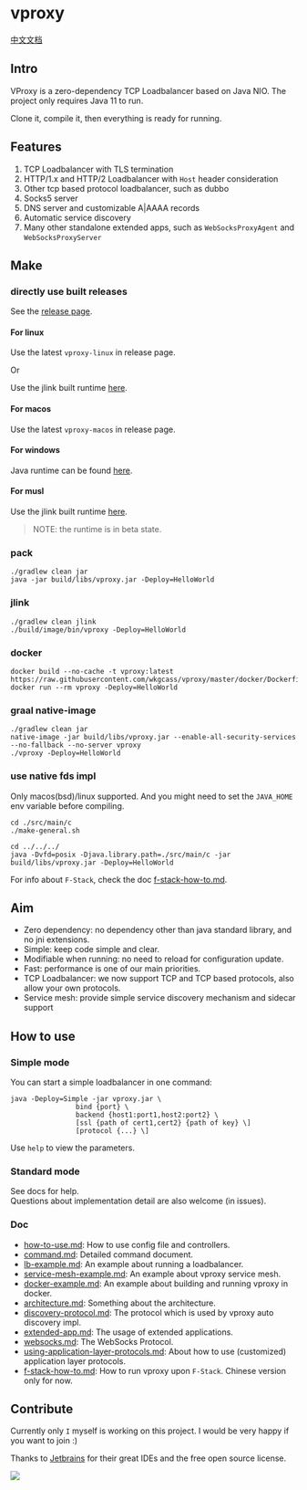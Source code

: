 # vproxy

[中文文档](https://github.com/wkgcass/vproxy/blob/master/README_ZH.md)

## Intro

VProxy is a zero-dependency TCP Loadbalancer based on Java NIO. The project only requires Java 11 to run.

Clone it, compile it, then everything is ready for running.

## Features

1. TCP Loadbalancer with TLS termination
2. HTTP/1.x and HTTP/2 Loadbalancer with `Host` header consideration
3. Other tcp based protocol loadbalancer, such as dubbo
4. Socks5 server
5. DNS server and customizable A|AAAA records
6. Automatic service discovery
7. Many other standalone extended apps, such as `WebSocksProxyAgent` and `WebSocksProxyServer`

## Make

### directly use built releases

See the [release page](https://github.com/wkgcass/vproxy/releases).

#### For linux

Use the latest `vproxy-linux` in release page.

Or

Use the jlink built runtime [here](https://github.com/wkgcass/vproxy/releases/download/1.0.0-BETA-5/vproxy-runtime-linux.tar.gz).

#### For macos

Use the latest `vproxy-macos` in release page.

#### For windows

Java runtime can be found [here](https://adoptopenjdk.net/?variant=openjdk11&jvmVariant=hotspot).

#### For musl

Use the jlink built runtime [here](https://github.com/wkgcass/vproxy/releases/download/1.0.0-BETA-5/vproxy-runtime-musl.tar.gz).

>NOTE: the runtime is in beta state.

### pack

```
./gradlew clean jar
java -jar build/libs/vproxy.jar -Deploy=HelloWorld
```

### jlink

```
./gradlew clean jlink
./build/image/bin/vproxy -Deploy=HelloWorld
```

### docker

```
docker build --no-cache -t vproxy:latest https://raw.githubusercontent.com/wkgcass/vproxy/master/docker/Dockerfile
docker run --rm vproxy -Deploy=HelloWorld
```

### graal native-image

```
./gradlew clean jar
native-image -jar build/libs/vproxy.jar --enable-all-security-services --no-fallback --no-server vproxy
./vproxy -Deploy=HelloWorld
```

### use native fds impl

Only macos(bsd)/linux supported. And you might need to set the `JAVA_HOME` env variable before compiling.

```
cd ./src/main/c
./make-general.sh

cd ../../../
java -Dvfd=posix -Djava.library.path=./src/main/c -jar build/libs/vproxy.jar -Deploy=HelloWorld
```

For info about `F-Stack`, check the doc [f-stack-how-to.md](https://github.com/wkgcass/vproxy/blob/master/doc_zh/fstack-how-to.md).

## Aim

* Zero dependency: no dependency other than java standard library, and no jni extensions.
* Simple: keep code simple and clear.
* Modifiable when running: no need to reload for configuration update.
* Fast: performance is one of our main priorities.
* TCP Loadbalancer: we now support TCP and TCP based protocols, also allow your own protocols.
* Service mesh: provide simple service discovery mechanism and sidecar support

## How to use

### Simple mode

You can start a simple loadbalancer in one command:

```
java -Deploy=Simple -jar vproxy.jar \  
                bind {port} \
                backend {host1:port1,host2:port2} \
                [ssl {path of cert1,cert2} {path of key} \]
                [protocol {...} \]
```

Use `help` to view the parameters.

### Standard mode

See docs for help.  
Questions about implementation detail are also welcome (in issues).

### Doc

* [how-to-use.md](https://github.com/wkgcass/vproxy/blob/master/doc/how-to-use.md): How to use config file and controllers.
* [command.md](https://github.com/wkgcass/vproxy/blob/master/doc/command.md): Detailed command document.
* [lb-example.md](https://github.com/wkgcass/vproxy/blob/master/doc/lb-example.md): An example about running a loadbalancer.
* [service-mesh-example.md](https://github.com/wkgcass/vproxy/blob/master/doc/service-mesh-example.md): An example about vproxy service mesh.
* [docker-example.md](https://github.com/wkgcass/vproxy/blob/master/doc/docker-example.md): An example about building and running vproxy in docker.
* [architecture.md](https://github.com/wkgcass/vproxy/blob/master/doc/architecture.md): Something about the architecture.
* [discovery-protocol.md](https://github.com/wkgcass/vproxy/blob/master/doc/discovery-protocol.md): The protocol which is used by vproxy auto discovery impl.
* [extended-app.md](https://github.com/wkgcass/vproxy/blob/master/doc/extended-app.md): The usage of extended applications.
* [websocks.md](https://github.com/wkgcass/vproxy/blob/master/doc/websocks.md): The WebSocks Protocol.
* [using-application-layer-protocols.md](https://github.com/wkgcass/vproxy/blob/master/doc/using-application-layer-protocols.md): About how to use (customized) application layer protocols.
* [f-stack-how-to.md](https://github.com/wkgcass/vproxy/blob/master/doc_zh/f-stack-how-to.md): How to run vproxy upon `F-Stack`. Chinese version only for now.

## Contribute

Currently only `I` myself is working on this project. I would be very happy if you want to join :)

Thanks to [Jetbrains](https://www.jetbrains.com/?from=vproxy) for their great IDEs and the free open source license.

![](https://raw.githubusercontent.com/wkgcass/vproxy/master/doc/jetbrains.png)
